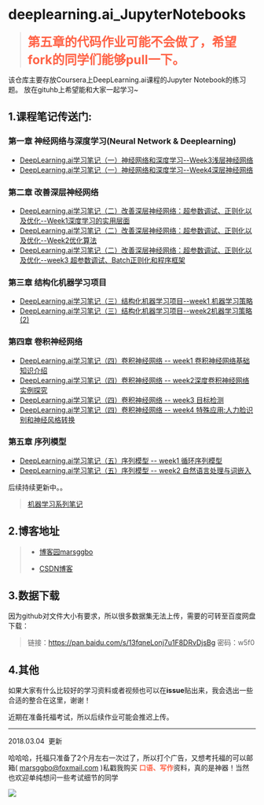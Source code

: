 # deeplearning.ai_JupyterNotebooks

> <b style="color:tomato;font-size:25px;">第五章的代码作业可能不会做了，希望fork的同学们能够pull一下。</b>

该仓库主要存放Coursera上DeepLearning.ai课程的Jupyter Notebook的练习题。
放在gituhb上希望能和大家一起学习~


## 1.课程笔记传送门:

### **第一章 神经网络与深度学习(Neural Network & Deeplearning)**
- [DeepLearning.ai学习笔记（一）神经网络和深度学习--Week3浅层神经网络](http://www.cnblogs.com/marsggbo/p/7453646.html)
- [DeepLearning.ai学习笔记（一）神经网络和深度学习--Week4深层神经网络](http://www.cnblogs.com/marsggbo/p/7466701.html)

### **第二章 改善深层神经网络**
- [DeepLearning.ai学习笔记（二）改善深层神经网络：超参数调试、正则化以及优化--Week1深度学习的实用层面](http://www.cnblogs.com/marsggbo/p/7501553.html#autoid-13-0-0)
- [DeepLearning.ai学习笔记（二）改善深层神经网络：超参数调试、正则化以及优化--Week2优化算法](http://www.cnblogs.com/marsggbo/p/7577362.html)
- [DeepLearning.ai学习笔记（二）改善深层神经网络：超参数调试、正则化以及优化--week3 超参数调试、Batch正则化和程序框架](http://www.cnblogs.com/marsggbo/p/7625565.html)

### **第三章 结构化机器学习项目**
- [DeepLearning.ai学习笔记（三）结构化机器学习项目--week1 机器学习策略](http://www.cnblogs.com/marsggbo/p/7681619.html)
- [DeepLearning.ai学习笔记（三）结构化机器学习项目--week2机器学习策略(2)](http://www.cnblogs.com/marsggbo/p/7740341.html)

### **第四章 卷积神经网络**

- [DeepLearning.ai学习笔记（四）卷积神经网络 -- week1 卷积神经网络基础知识介绍](http://www.cnblogs.com/marsggbo/p/8166487.html)
- [DeepLearning.ai学习笔记（四）卷积神经网络 -- week2深度卷积神经网络 实例探究](http://www.cnblogs.com/marsggbo/p/8282475.html)
- [DeepLearning.ai学习笔记（四）卷积神经网络 -- week3 目标检测](http://www.cnblogs.com/marsggbo/p/8305865.html)
- [DeepLearning.ai学习笔记（四）卷积神经网络 -- week4 特殊应用:人力脸识别和神经风格转换](http://www.cnblogs.com/marsggbo/p/8447559.html)

### **第五章 序列模型**
- [DeepLearning.ai学习笔记（五）序列模型 -- week1 循环序列模型](http://www.cnblogs.com/marsggbo/p/8485650.html)
- [DeepLearning.ai学习笔记（五）序列模型 -- week2 自然语言处理与词嵌入](http://www.cnblogs.com/marsggbo/p/8650103.html)


后续持续更新中。。

> [机器学习系列笔记](http://www.cnblogs.com/marsggbo/tag/%E6%9C%BA%E5%99%A8%E5%AD%A6%E4%B9%A0/)


## 2.博客地址

> - [博客园marsggbo](http://www.cnblogs.com/marsggbo)
>
> - [CSDN博客](http://blog.csdn.net/marsggbo)

## 3.数据下载

因为github对文件大小有要求，所以很多数据集无法上传，需要的可转至百度网盘下载：

> 链接：https://pan.baidu.com/s/13fqneLonj7u1F8DRvDjsBg 密码：w5f0

## 4.其他

如果大家有什么比较好的学习资料或者视频也可以在**issue**贴出来，我会选出一些合适的整合在这里，谢谢！

近期在准备托福考试，所以后续作业可能会推迟上传。


----------
2018.03.04  更新

哈哈哈，托福只准备了2个月左右一次过了，所以打个广告，又想考托福的可以邮箱( marsggbo@foxmail.com )私戳我购买 <b style="color:tomato;">口语、写作</b>资料，真的是神器！当然也欢迎单纯想问一些考试细节的同学

![](http://opn1dyhml.bkt.clouddn.com/18-3-4/42079356.jpg)
